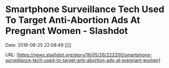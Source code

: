 # Smartphone Surveillance Tech Used To Target Anti-Abortion Ads At Pregnant Women - Slashdot

Date: 2018-08-25 22:08:49
[[]]

URL: [https://news.slashdot.org/story/16/05/26/222200/smartphone-surveillance-tech-used-to-target-anti-abortion-ads-at-pregnant-women]
